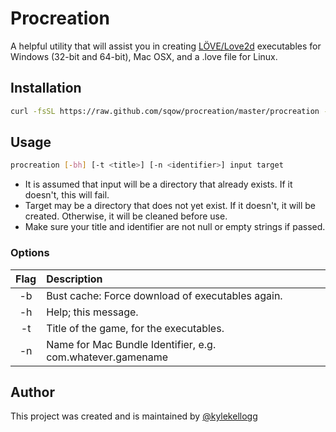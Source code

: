 # Procreation

A helpful utility that will assist you in creating [LÖVE/Love2d](http://love2d.org/) executables for Windows (32-bit and 64-bit), Mac OSX, and a .love file for Linux.

## Installation

```sh
curl -fsSL https://raw.github.com/sqow/procreation/master/procreation -o /usr/local/bin/procreation; chmod a+x /usr/local/bin/procreation;
```

## Usage

```sh
procreation [-bh] [-t <title>] [-n <identifier>] input target
```

- It is assumed that input will be a directory that already exists. If it doesn't, this will fail.
- Target may be a directory that does not yet exist. If it doesn't, it will be created. Otherwise, it will be cleaned before use.
- Make sure your title and identifier are not null or empty strings if passed.

### Options
|   Flag    |   Description                                                         |
|:---------:|:----------------------------------------------------------------------|
|   -b      |   Bust cache: Force download of executables again.                    |
|   -h      |   Help; this message.                                                 |
|   -t      |   Title of the game, for the executables.                             |
|   -n      |   Name for Mac Bundle Identifier, e.g. com.whatever.gamename          |


## Author

This project was created and is maintained by [@kylekellogg](https://twitter.com/kylekellogg)
